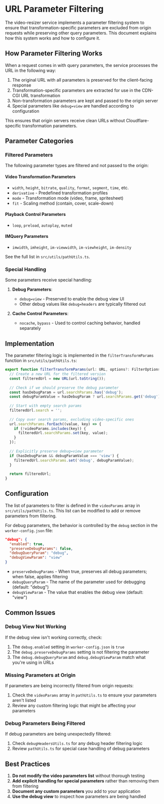 # URL Parameter Filtering

The video-resizer service implements a parameter filtering system to ensure that transformation-specific parameters are excluded from origin requests while preserving other query parameters. This document explains how this system works and how to configure it.

## How Parameter Filtering Works

When a request comes in with query parameters, the service processes the URL in the following way:

1. The original URL with all parameters is preserved for the client-facing response
2. Transformation-specific parameters are extracted for use in the CDN-CGI URL transformation
3. Non-transformation parameters are kept and passed to the origin server
4. Special parameters like `debug=view` are handled according to configuration

This ensures that origin servers receive clean URLs without Cloudflare-specific transformation parameters.

## Parameter Categories

### Filtered Parameters

The following parameter types are filtered and not passed to the origin:

#### Video Transformation Parameters
- `width`, `height`, `bitrate`, `quality`, `format`, `segment`, `time`, etc.
- `derivative` - Predefined transformation profiles
- `mode` - Transformation mode (video, frame, spritesheet)
- `fit` - Scaling method (contain, cover, scale-down)

#### Playback Control Parameters
- `loop`, `preload`, `autoplay`, `muted`

#### IMQuery Parameters
- `imwidth`, `imheight`, `im-viewwidth`, `im-viewheight`, `im-density`

See the full list in `src/utils/pathUtils.ts`.

### Special Handling

Some parameters receive special handling:

1. **Debug Parameters**:
   - `debug=view` - Preserved to enable the debug view UI
   - Other debug values like `debug=headers` are typically filtered out

2. **Cache Control Parameters**:
   - `nocache`, `bypass` - Used to control caching behavior, handled separately

## Implementation

The parameter filtering logic is implemented in the `filterTransformParams` function in `src/utils/pathUtils.ts`:

```typescript
export function filterTransformParams(url: URL, options?: FilterOptions): URL {
  // Create a new URL for the filtered version
  const filteredUrl = new URL(url.toString());
  
  // Check if we should preserve the debug parameter
  const hasDebugParam = url.searchParams.has('debug');
  const debugParamValue = hasDebugParam ? url.searchParams.get('debug') : null;
  
  // Start with empty search params
  filteredUrl.search = '';
  
  // Copy over search params, excluding video-specific ones
  url.searchParams.forEach((value, key) => {
    if (!videoParams.includes(key)) {
      filteredUrl.searchParams.set(key, value);
    }
  });
  
  // Explicitly preserve debug=view parameter
  if (hasDebugParam && debugParamValue === 'view') {
    filteredUrl.searchParams.set('debug', debugParamValue);
  }
  
  return filteredUrl;
}
```

## Configuration

The list of parameters to filter is defined in the `videoParams` array in `src/utils/pathUtils.ts`. This list can be modified to add or remove parameters from filtering.

For debug parameters, the behavior is controlled by the `debug` section in the `worker-config.json` file:

```json
"debug": {
  "enabled": true,
  "preserveDebugParams": false,
  "debugQueryParam": "debug",
  "debugViewParam": "view"
}
```

- `preserveDebugParams` - When true, preserves all debug parameters; when false, applies filtering
- `debugQueryParam` - The name of the parameter used for debugging (default: "debug")
- `debugViewParam` - The value that enables the debug view (default: "view")

## Common Issues

### Debug View Not Working

If the debug view isn't working correctly, check:
1. The `debug.enabled` setting in `worker-config.json` is `true`
2. The `debug.preserveDebugParams` setting is not filtering the parameter
3. The `debug.debugQueryParam` and `debug.debugViewParam` match what you're using in URLs

### Missing Parameters at Origin

If parameters are being incorrectly filtered from origin requests:
1. Check the `videoParams` array in `pathUtils.ts` to ensure your parameters aren't listed
2. Review any custom filtering logic that might be affecting your parameters

### Debug Parameters Being Filtered

If debug parameters are being unexpectedly filtered:
1. Check `debugHeadersUtils.ts` for any debug header filtering logic
2. Review `pathUtils.ts` for special case handling of debug parameters

## Best Practices

1. **Do not modify the video parameters list** without thorough testing
2. **Add explicit handling for special parameters** rather than removing them from filtering
3. **Document any custom parameters** you add to your application
4. **Use the debug view** to inspect how parameters are being handled